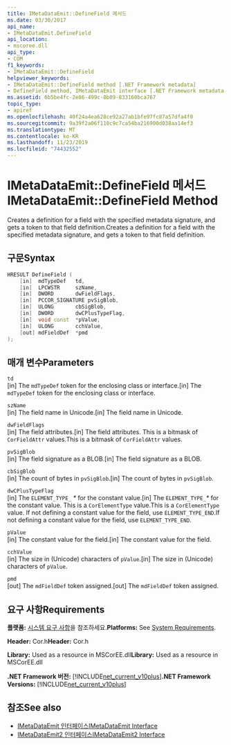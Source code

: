 ```yaml
---
title: IMetaDataEmit::DefineField 메서드
ms.date: 03/30/2017
api_name:
- IMetaDataEmit.DefineField
api_location:
- mscoree.dll
api_type:
- COM
f1_keywords:
- IMetaDataEmit::DefineField
helpviewer_keywords:
- IMetaDataEmit::DefineField method [.NET Framework metadata]
- DefineField method, IMetaDataEmit interface [.NET Framework metadata
ms.assetid: 6b5be4fc-2e86-499c-8b09-833160bca767
topic_type:
- apiref
ms.openlocfilehash: 40f24a4ea628ce92a27ab1bfe97fc87a57dfa4f0
ms.sourcegitcommit: 9a39f2a06f110c9c7ca54ba216900d038aa14ef3
ms.translationtype: MT
ms.contentlocale: ko-KR
ms.lasthandoff: 11/23/2019
ms.locfileid: "74432552"
---
```

# <a name="imetadataemitdefinefield-method"></a><span data-ttu-id="8fb92-102">IMetaDataEmit::DefineField 메서드</span><span class="sxs-lookup"><span data-stu-id="8fb92-102">IMetaDataEmit::DefineField Method</span></span>
<span data-ttu-id="8fb92-103">Creates a definition for a field with the specified metadata signature, and gets a token to that field definition.</span><span class="sxs-lookup"><span data-stu-id="8fb92-103">Creates a definition for a field with the specified metadata signature, and gets a token to that field definition.</span></span>  
  
## <a name="syntax"></a><span data-ttu-id="8fb92-104">구문</span><span class="sxs-lookup"><span data-stu-id="8fb92-104">Syntax</span></span>  
  
```cpp  
HRESULT DefineField (   
    [in]  mdTypeDef   td,   
    [in]  LPCWSTR     szName,   
    [in]  DWORD       dwFieldFlags,   
    [in]  PCCOR_SIGNATURE pvSigBlob,   
    [in]  ULONG       cbSigBlob,   
    [in]  DWORD       dwCPlusTypeFlag,   
    [in]  void const  *pValue,   
    [in]  ULONG       cchValue,   
    [out] mdFieldDef  *pmd   
);  
```  
  
## <a name="parameters"></a><span data-ttu-id="8fb92-105">매개 변수</span><span class="sxs-lookup"><span data-stu-id="8fb92-105">Parameters</span></span>  
 `td`  
 <span data-ttu-id="8fb92-106">[in] The `mdTypeDef` token for the enclosing class or interface.</span><span class="sxs-lookup"><span data-stu-id="8fb92-106">[in] The `mdTypeDef` token for the enclosing class or interface.</span></span>  
  
 `szName`  
 <span data-ttu-id="8fb92-107">[in] The field name in Unicode.</span><span class="sxs-lookup"><span data-stu-id="8fb92-107">[in] The field name in Unicode.</span></span>  
  
 `dwFieldFlags`  
 <span data-ttu-id="8fb92-108">[in] The field attributes.</span><span class="sxs-lookup"><span data-stu-id="8fb92-108">[in] The field attributes.</span></span> <span data-ttu-id="8fb92-109">This is a bitmask of `CorFieldAttr` values.</span><span class="sxs-lookup"><span data-stu-id="8fb92-109">This is a bitmask of `CorFieldAttr` values.</span></span>  
  
 `pvSigBlob`  
 <span data-ttu-id="8fb92-110">[in] The field signature as a BLOB.</span><span class="sxs-lookup"><span data-stu-id="8fb92-110">[in] The field signature as a BLOB.</span></span>  
  
 `cbSigBlob`  
 <span data-ttu-id="8fb92-111">[in] The count of bytes in `pvSigBlob`.</span><span class="sxs-lookup"><span data-stu-id="8fb92-111">[in] The count of bytes in `pvSigBlob`.</span></span>  
  
 `dwCPlusTypeFlag`  
 <span data-ttu-id="8fb92-112">[in] The `ELEMENT_TYPE_` *\** for the constant value.</span><span class="sxs-lookup"><span data-stu-id="8fb92-112">[in] The `ELEMENT_TYPE_`*\** for the constant value.</span></span> <span data-ttu-id="8fb92-113">This is a `CorElementType` value.</span><span class="sxs-lookup"><span data-stu-id="8fb92-113">This is a `CorElementType` value.</span></span> <span data-ttu-id="8fb92-114">If not defining a constant value for the field, use `ELEMENT_TYPE_END`.</span><span class="sxs-lookup"><span data-stu-id="8fb92-114">If not defining a constant value for the field, use `ELEMENT_TYPE_END`.</span></span>  
  
 `pValue`  
 <span data-ttu-id="8fb92-115">[in] The constant value for the field.</span><span class="sxs-lookup"><span data-stu-id="8fb92-115">[in] The constant value for the field.</span></span>  
  
 `cchValue`  
 <span data-ttu-id="8fb92-116">[in] The size in (Unicode) characters of `pValue`.</span><span class="sxs-lookup"><span data-stu-id="8fb92-116">[in] The size in (Unicode) characters of `pValue`.</span></span>  
  
 `pmd`  
 <span data-ttu-id="8fb92-117">[out] The `mdFieldDef` token assigned.</span><span class="sxs-lookup"><span data-stu-id="8fb92-117">[out] The `mdFieldDef` token assigned.</span></span>  
  
## <a name="requirements"></a><span data-ttu-id="8fb92-118">요구 사항</span><span class="sxs-lookup"><span data-stu-id="8fb92-118">Requirements</span></span>  
 <span data-ttu-id="8fb92-119">**플랫폼:** [시스템 요구 사항](../../../../docs/framework/get-started/system-requirements.md)을 참조하세요.</span><span class="sxs-lookup"><span data-stu-id="8fb92-119">**Platforms:** See [System Requirements](../../../../docs/framework/get-started/system-requirements.md).</span></span>  
  
 <span data-ttu-id="8fb92-120">**Header:** Cor.h</span><span class="sxs-lookup"><span data-stu-id="8fb92-120">**Header:** Cor.h</span></span>  
  
 <span data-ttu-id="8fb92-121">**Library:** Used as a resource in MSCorEE.dll</span><span class="sxs-lookup"><span data-stu-id="8fb92-121">**Library:** Used as a resource in MSCorEE.dll</span></span>  
  
 <span data-ttu-id="8fb92-122">**.NET Framework 버전:** [!INCLUDE[net_current_v10plus](../../../../includes/net-current-v10plus-md.md)]</span><span class="sxs-lookup"><span data-stu-id="8fb92-122">**.NET Framework Versions:** [!INCLUDE[net_current_v10plus](../../../../includes/net-current-v10plus-md.md)]</span></span>  
  
## <a name="see-also"></a><span data-ttu-id="8fb92-123">참조</span><span class="sxs-lookup"><span data-stu-id="8fb92-123">See also</span></span>

- [<span data-ttu-id="8fb92-124">IMetaDataEmit 인터페이스</span><span class="sxs-lookup"><span data-stu-id="8fb92-124">IMetaDataEmit Interface</span></span>](../../../../docs/framework/unmanaged-api/metadata/imetadataemit-interface.md)
- [<span data-ttu-id="8fb92-125">IMetaDataEmit2 인터페이스</span><span class="sxs-lookup"><span data-stu-id="8fb92-125">IMetaDataEmit2 Interface</span></span>](../../../../docs/framework/unmanaged-api/metadata/imetadataemit2-interface.md)
